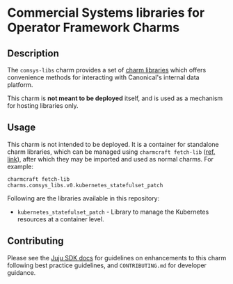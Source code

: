 # Commercial Systems libraries for Operator Framework Charms

## Description

The `comsys-libs` charm provides a set of [charm libraries] which offers convenience methods
for interacting with Canonical's internal data platform.

This charm is **not meant to be deployed** itself, and is used as a mechanism for hosting libraries
only.

## Usage

This charm is not intended to be deployed. It is a container for standalone charm libraries, which
can be managed using `charmcraft fetch-lib`
([ref. link](https://discourse.charmhub.io/t/how-to-find-and-use-a-charm-library/5780)), after
which they may be imported and used as normal charms. For example:

`charmcraft fetch-lib charms.comsys_libs.v0.kubernetes_statefulset_patch`

Following are the libraries available in this repository:

- `kubernetes_statefulset_patch` - Library to manage the Kubernetes resources at a container level.


## Contributing

Please see the [Juju SDK docs](https://juju.is/docs/sdk) for guidelines on enhancements to this
charm following best practice guidelines, and `CONTRIBUTING.md` for developer guidance.


[charm libraries]: https://juju.is/docs/sdk/libraries
[relations]: https://juju.is/docs/sdk/relations
